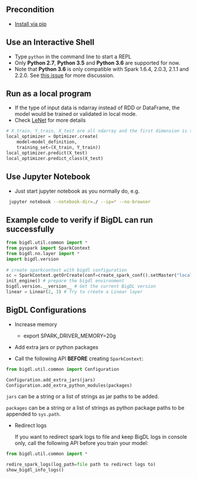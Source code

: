 ## **Precondition**

* [Install via pip](install-from-pip.md)

## **Use an Interactive Shell**
 * Type `python` in the command line to start a REPL
 * Only __Python 2.7__, __Python 3.5__ and __Python 3.6__ are supported for now.
 * Note that __Python 3.6__ is only compatible with Spark 1.6.4, 2.0.3, 2.1.1 and 2.2.0. See [this issue](https://issues.apache.org/jira/browse/SPARK-19019) for more discussion.


## **Run as a local program**
 * If the type of input data is ndarray instead of RDD or DataFrame, the model would be trained or validated in local mode.
 * Check [LeNet](https://github.com/intel-analytics/BigDL/blob/master/pyspark/bigdl/models/local_lenet/README.md) for more details

```python
# X_train, Y_train, X_test are all ndarray and the first dimension is the sample number.
local_optimizer = Optimizer.create(
    model=model_definition,
    training_set=(X_train, Y_train))
local_optimizer.predict(X_test)
local_optimizer.predict_class(X_test)
```

## **Use Jupyter Notebook**
 * Just start jupyter notebook as you normally do, e.g.
```bash
 jupyter notebook --notebook-dir=./ --ip=* --no-browser
```


<a name="code.verification"></a>
## **Example code to verify if BigDL can run successfully**
```python
from bigdl.util.common import *
from pyspark import SparkContext
from bigdl.nn.layer import *
import bigdl.version
 
# create sparkcontext with bigdl configuration
sc = SparkContext.getOrCreate(conf=create_spark_conf().setMaster("local[*]"))
init_engine() # prepare the bigdl environment 
bigdl.version.__version__ # Get the current BigDL version
linear = Linear(2, 3) # Try to create a Linear layer
```

## **BigDL Configurations**
- Increase memory
    - export SPARK_DRIVER_MEMORY=20g

- Add extra jars or python packages
    
- Call the following API __BEFORE__ creating `SparkContext`:
```python
from bigdl.util.common import Configuration

Configuration.add_extra_jars(jars)
Configuration.add_extra_python_modules(packages)
```
  `jars` can be a string or a list of strings as jar paths to be added.

  `packages` can be a string or a list of strings as python package paths to be appended to `sys.path`.

- Redirect logs
    
  If you want to redirect spark logs to file and keep BigDL logs in console only, call the following API before you train your model:
```python
from bigdl.util.common import *

redire_spark_logs(log_path=file path to redirect logs to)
show_bigdl_info_logs()
```
